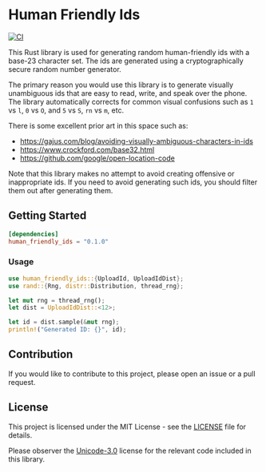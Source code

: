 # Human Friendly Ids

[![CI](https://github.com/JosiahBull/send/actions/workflows/tests/badge.svg)](https://github.com/JosiahBull/send/actions/workflows/tests)

This Rust library is used for generating random human-friendly ids with a base-23 character set. The
ids are generated using a cryptographically secure random number generator.

The primary reason you would use this library is to generate visually unambiguous ids that are easy
to read, write, and speak over the phone. The library automatically corrects for common visual
confusions such as `1` vs `l`, `0` vs `O`, and `5` vs `S`, `rn` vs `m`, etc.

There is some excellent prior art in this space such as:

- <https://gajus.com/blog/avoiding-visually-ambiguous-characters-in-ids>
- <https://www.crockford.com/base32.html>
- <https://github.com/google/open-location-code>

Note that this library makes no attempt to avoid creating offensive or inappropriate ids. If you
need to avoid generating such ids, you should filter them out after generating them.

## Getting Started

```toml
[dependencies]
human_friendly_ids = "0.1.0"
```

### Usage

```rust
use human_friendly_ids::{UploadId, UploadIdDist};
use rand::{Rng, distr::Distribution, thread_rng};

let mut rng = thread_rng();
let dist = UploadIdDist::<12>;

let id = dist.sample(&mut rng);
println!("Generated ID: {}", id);
```

## Contribution

If you would like to contribute to this project, please open an issue or a pull request.

## License

This project is licensed under the MIT License - see the [LICENSE](LICENSE) file for details.

Please observer the [Unicode-3.0](https://www.unicode.org/license.txt) license for the relevant code
included in this library.
